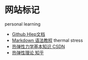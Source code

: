 # 网站标记
personal learning
* [Github Hlep文档](https://docs.github.com/cn)
* [Markdown 语法教程](https://markdown.com.cn/basic-syntax/)
thermal stress
* [热弹性力学基本知识 CSDN](https://blog.csdn.net/hanbingchegu/article/details/108266592?ops_request_misc=%257B%2522request%255Fid%2522%253A%2522162587884516780262556660%2522%252C%2522scm%2522%253A%252220140713.130102334.pc%255Fblog.%2522%257D&request_id=162587884516780262556660&biz_id=0&utm_medium=distribute.pc_search_result.none-task-blog-2~blog~first_rank_v2~rank_v29-2-108266592.pc_v2_rank_blog_default&utm_term=%E7%83%AD%E5%BA%94%E5%8A%9B&spm=1018.2226.3001.4450)
* [热弹性理论 知乎](https://www.zhihu.com/topic/20852974/hot)
